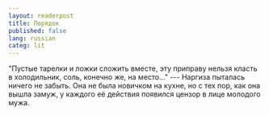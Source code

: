 ```yaml
---
layout: readerpost
title: Порядок
published: false
lang: russian
categ: lit
---
```


"Пустые тарелки и ложки сложить вместе, эту приправу нельзя класть в холодильник, соль, конечно же, на место..." --- Наргиза пыталась ничего не забыть. Она не была новичком на кухне, но с тех пор, как она вышла замуж, у каждого её действия появился цензор в лице молодого мужа. 
